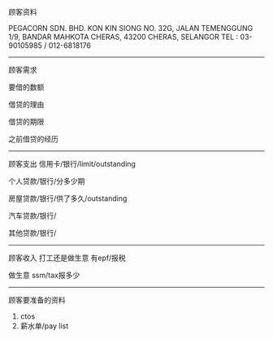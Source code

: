 顾客资料

PEGACORN SDN. BHD. KON KIN SIONG NO. 32G, JALAN TEMENGGUNG 1/9, BANDAR MAHKOTA CHERAS, 43200 CHERAS, SELANGOR TEL : 03-90105985 / 012-6818176

-----------------
顾客需求


要借的数额

借贷的理由

借贷的期限

之前借贷的经历


--------------
顾客支出
信用卡/银行/limit/outstanding


个人贷款/银行/分多少期

房屋贷款/银行/供了多久/outstanding

汽车贷款/银行/


其他贷款/银行/

-----------
顾客收入
打工还是做生意
有epf/报税

做生意 ssm/tax报多少

-------
顾客要准备的资料
1. ctos
2. 薪水单/pay list





